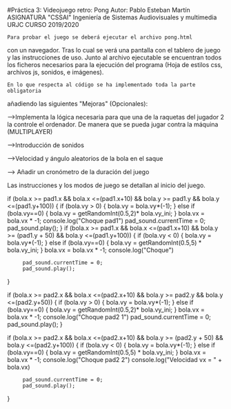 #Práctica 3: Videojuego retro: Pong
    Autor: Pablo Esteban Martín
    ASIGNATURA "CSSAI"
    Ingeniería de Sistemas Audiovisuales y multimedia URJC
    CURSO 2019/2020

    Para probar el juego se deberá ejecutar el archivo pong.html
con un navegador. Tras lo cual se verá una pantalla con el
tablero de juego y las instrucciones de uso. Junto al archivo
ejecutable se encuentran todos los ficheros necesarios para
la ejecución del programa (Hoja de estilos css, archivos js,
sonidos, e imágenes).

    En lo que respecta al código se ha implementado toda la parte obligatoria
añadiendo las siguientes "Mejoras" (Opcionales):

  -->Implementa la lógica necesaria para que una de la raquetas del jugador 2 la
  controle el ordenador. De manera que se pueda jugar contra la máquina (MULTIPLAYER)

  -->Introducción de sonidos

  -->Velocidad y ángulo aleatorios de la bola en el saque

  --> Añadir un cronómetro de la duración del juego

  Las instrucciones y los modos de juego se detallan al inicio del juego.


  if (bola.x >= pad1.x && bola.x <=(pad1.x+10) &&
          bola.y >= pad1.y && bola.y <=(pad1.y+100)) {
            if (bola.vy > 0) {
              bola.vy = bola.vy*(-1);
            } else if (bola.vy==0) {
              bola.vy = getRandomInt(0.5,2)* bola.vy_ini;
          }
          bola.vx = bola.vx * -1;
          console.log("Choque pad1")
          pad_sound.currentTime = 0;
          pad_sound.play();
  }
  if (bola.x >= pad1.x && bola.x <=(pad1.x+10) &&
          bola.y >= (pad1.y + 50) && bola.y <=(pad1.y+100)) {
          if (bola.vy < 0) {
            bola.vy = bola.vy*(-1);
          } else if (bola.vy==0) {
            bola.vy = getRandomInt(0.5,5) * bola.vy_ini;
        }
          bola.vx = bola.vx * -1;
          console.log("Choque")

         pad_sound.currentTime = 0;
         pad_sound.play();
  }

  if (bola.x >= pad2.x && bola.x <=(pad2.x+10) &&
          bola.y >= pad2.y && bola.y <=(pad2.y+50)) {
            if (bola.vy > 0) {
              bola.vy = bola.vy*(-1);
            } else if (bola.vy==0) {
              bola.vy = getRandomInt(0.5,2)* bola.vy_ini;
          }
          bola.vx = bola.vx * -1;
          console.log("Choque pad2 1")
          pad_sound.currentTime = 0;
          pad_sound.play();
  }

  if (bola.x >= pad2.x && bola.x <=(pad2.x+10) &&
          bola.y >= (pad2.y + 50) && bola.y <=(pad2.y+100)) {
          if (bola.vy < 0) {
            bola.vy = bola.vy*(-1);
          } else if (bola.vy==0) {
            bola.vy = getRandomInt(0.5,5) * bola.vy_ini;
          }
          bola.vx = bola.vx * -1;
          console.log("Choque pad2 2")
          console.log("Velocidad vx = " + bola.vx)

         pad_sound.currentTime = 0;
         pad_sound.play();
  }
